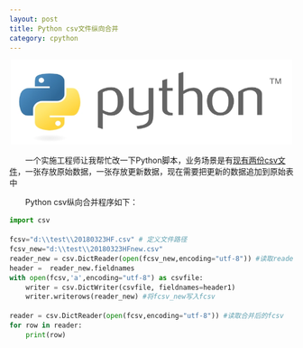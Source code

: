 ```yaml
---
layout: post
title: Python csv文件纵向合并
category: cpython
---
```

<div align="center">
<img width="500" height="150" alt="图片名称" src="https://raw.githubusercontent.com/carrylaw/IMG/master/img_py/jp8.jpg" />
</div>

&emsp;&emsp;一个实施工程师让我帮忙改一下Python脚本，业务场景是有[现有两份csv文件](https://github.com/carrylaw/Archive/tree/master/%E6%9C%BA%E5%99%A8%E5%AD%A6%E4%B9%A0%E6%96%87%E4%BB%B6%E5%A4%B9/py)，一张存放原始数据，一张存放更新数据，现在需要把更新的数据追加到原始表中         

&emsp;&emsp;Python csv纵向合并程序如下：
``` python
import csv

fcsv="d:\\test\\20180323HF.csv" # 定义文件路径
fcsv_new="d:\\test\\20180323HFnew.csv"
reader_new = csv.DictReader(open(fcsv_new,encoding="utf-8")) #读取reader_new
header =  reader_new.fieldnames 
with open(fcsv,'a',encoding="utf-8") as csvfile: 
    writer = csv.DictWriter(csvfile, fieldnames=header1)
    writer.writerows(reader_new) #将fcsv_new写入fcsv

reader = csv.DictReader(open(fcsv,encoding="utf-8")) #读取合并后的fcsv
for row in reader: 
    print(row)
```